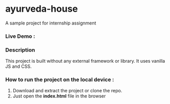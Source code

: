 # ayurveda-house
A sample project for internship assignment

### Live Demo :


### Description
This project is built without any external framework or library. It uses vanilla JS and CSS. 

### How to run the project on the local device :
  1. Download and extract the project or clone the repo.
  2. Just open the **index.html** file in the browser
